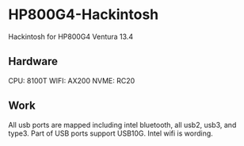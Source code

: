 # HP800G4-Hackintosh
Hackintosh for HP800G4 Ventura 13.4

## Hardware
CPU: 8100T
WIFI: AX200
NVME: RC20

## Work
All usb ports are mapped including intel bluetooth, all usb2, usb3, and type3.
Part of USB ports support USB10G.
Intel wifi is wording.
